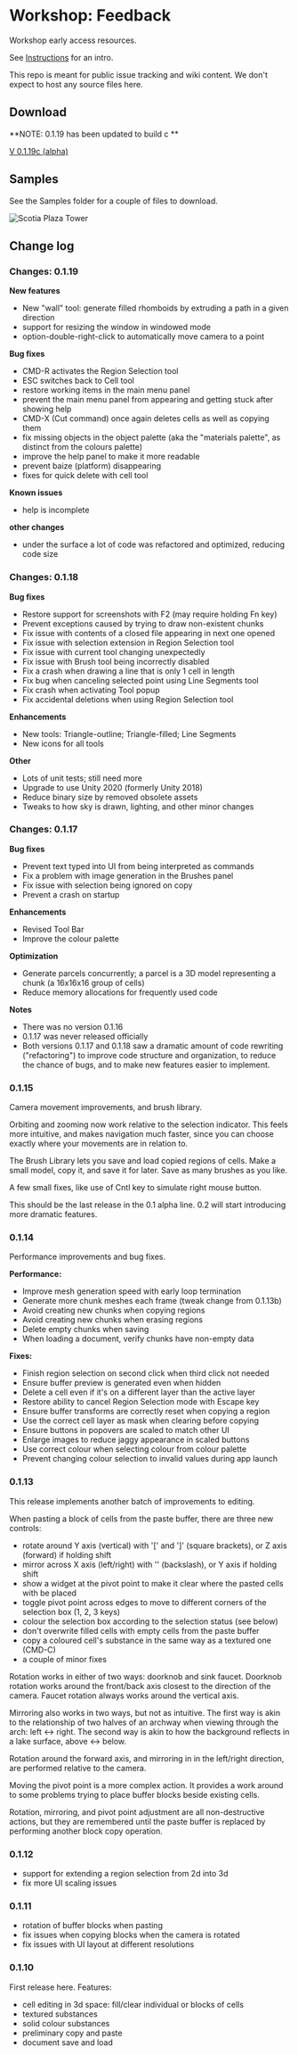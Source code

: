 # Workshop: Feedback

Workshop early access resources.

See [Instructions](https://github.com/bgulanowski/workshop-feedback/wiki/Instructions) for an intro.

This repo is meant for public issue tracking and wiki content. We don't expect to host any source files here.

## Download

**NOTE: 0.1.19 has been updated to build c **

[V 0.1.19c (alpha)](https://github.com/bgulanowski/workshop-feedback/releases/download/v0.1.19c-alpha/Workshop.v0.1.19c-alpha.app.zip)

## Samples

See the Samples folder for a couple of files to download.

![Scotia Plaza Tower](https://github.com/bgulanowski/workshop-feedback/blob/master/Workshop%20-%20Scotia%20Plaza%20(partial).png "Scotia Plaza Tower")

## Change log


### Changes: 0.1.19

**New features**

- New "wall" tool: generate filled rhomboids by extruding a path in a given direction
- support for resizing the window in windowed mode
- option-double-right-click to automatically move camera to a point

**Bug fixes**
- CMD-R activates the Region Selection tool
- ESC switches back to Cell tool
- restore working items in the main menu panel
- prevent the main menu panel from appearing and getting stuck after showing help
- CMD-X (Cut command) once again deletes cells as well as copying them
- fix missing objects in the object palette (aka the "materials palette", as distinct from the colours palette)
- improve the help panel to make it more readable
- prevent baize (platform) disappearing
- fixes for quick delete with cell tool

**Known issues**
- help is incomplete

**other changes**
- under the surface a lot of code was refactored and optimized, reducing code size

### Changes: 0.1.18

**Bug fixes**
- Restore support for screenshots with F2 (may require holding Fn key)
- Prevent exceptions caused by trying to draw non-existent chunks
- Fix issue with contents of a closed file appearing in next one opened
- Fix issue with selection extension in Region Selection tool
- Fix issue with current tool changing unexpectedly
- Fix issue with Brush tool being incorrectly disabled
- Fix a crash when drawing a line that is only 1 cell in length
- Fix bug when canceling selected point using Line Segments tool
- Fix crash when activating Tool popup
- Fix accidental deletions when using Region Selection tool

**Enhancements**
- New tools: Triangle-outline; Triangle-filled; Line Segments
- New icons for all tools

**Other**
- Lots of unit tests; still need more
- Upgrade to use Unity 2020 (formerly Unity 2018)
- Reduce binary size by removed obsolete assets
- Tweaks to how sky is drawn, lighting, and other minor changes

### Changes: 0.1.17

**Bug fixes**
- Prevent text typed into UI from being interpreted as commands
- Fix a problem with image generation in the Brushes panel
- Fix issue with selection being ignored on copy
- Prevent a crash on startup

**Enhancements**
- Revised Tool Bar 
- Improve the colour palette

**Optimization**
- Generate parcels concurrently; a parcel is a 3D model representing a chunk (a 16x16x16 group of cells)
- Reduce memory allocations for frequently used code

**Notes**
- There was no version 0.1.16
- 0.1.17 was never released officially
- Both versions 0.1.17 and 0.1.18 saw a dramatic amount of code rewriting ("refactoring") to improve code structure and organization, to reduce the chance of bugs, and to make new features easier to implement.
 
### 0.1.15

Camera movement improvements, and brush library.

Orbiting and zooming now work relative to the selection indicator. This feels more intuitive, and makes navigation much faster, since you can choose exactly where your movements are in relation to.

The Brush Library lets you save and load copied regions of cells. Make a small model, copy it, and save it for later. Save as many brushes as you like.

A few small fixes, like use of Cntl key to simulate right mouse button.

This should be the last release in the 0.1 alpha line. 0.2 will start introducing more dramatic features.

### 0.1.14

Performance improvements and bug fixes.

**Performance:**
- Improve mesh generation speed with early loop termination
- Generate more chunk meshes each frame (tweak change from 0.1.13b)
- Avoid creating new chunks when copying regions
- Avoid creating new chunks when erasing regions
- Delete empty chunks when saving
- When loading a document, verify chunks have non-empty data

**Fixes:**
- Finish region selection on second click when third click not needed
- Ensure buffer preview is generated even when hidden
- Delete a cell even if it's on a different layer than the active layer
- Restore ability to cancel Region Selection mode with Escape key
- Ensure buffer transforms are correctly reset when copying a region
- Use the correct cell layer as mask when clearing before copying
- Ensure buttons in popovers are scaled to match other UI
- Enlarge images to reduce jaggy appearance in scaled buttons
- Use correct colour when selecting colour from colour palette
- Prevent changing colour selection to invalid values during app launch

### 0.1.13

This release implements another batch of improvements to editing.

When pasting a block of cells from the paste buffer, there are three new controls:
 - rotate around Y axis (vertical) with '[' and ']' (square brackets), or Z axis (forward) if holding shift
 - mirror across X axis (left/right) with '\' (backslash), or Y axis if holding shift
 - show a widget at the pivot point to make it clear where the pasted cells with be placed
 - toggle pivot point across edges to move to different corners of the selection box (1, 2, 3 keys)
 - colour the selection box according to the selection status (see below)
 - don't overwrite filled cells with empty cells from the paste buffer
 - copy a coloured cell's substance in the same way as a textured one (CMD-C)
 - a couple of minor fixes

Rotation works in either of two ways: doorknob and sink faucet. Doorknob rotation works around the front/back axis closest to the direction of the camera. Faucet rotation always works around the vertical axis.

Mirroring also works in two ways, but not as intuitive. The first way is akin to the relationship of two halves of an archway when viewing through the arch: left <-> right. The second way is akin to how the background reflects in a lake surface, above <-> below.

Rotation around the forward axis, and mirroring in in the left/right direction, are performed relative to the camera.

Moving the pivot point is a more complex action. It provides a work around to some problems trying to place buffer blocks beside existing cells.

Rotation, mirroring, and pivot point adjustment are all non-destructive actions, but they are remembered until the paste buffer is replaced by performing another block copy operation.

### 0.1.12
- support for extending a region selection from 2d into 3d
- fix more UI scaling issues

### 0.1.11
- rotation of buffer blocks when pasting
- fix issues when copying blocks when the camera is rotated
- fix issues with UI layout at different resolutions

### 0.1.10

First release here. Features:
- cell editing in 3d space: fill/clear individual or blocks of cells
- textured substances
- solid colour substances
- preliminary copy and paste
- document save and load
